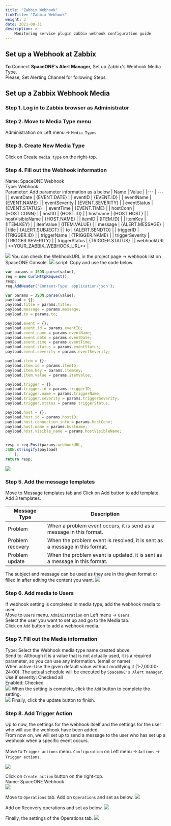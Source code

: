 ```yaml
---
title: "Zabbix Webhook"
linkTitle: "Zabbix Webhook"
weight: 3
date: 2021-08-31
description: >
    Monitoring service plugin zabbix webhook configuration guide
---
```


## Set up a Webhook at Zabbix
**To** Connect **SpaceONE's Alert Manager,** Set up Zabbix's Webhook Media Type.<br>
Please, Set Alerting Channel for following Steps

## Set up a Zabbix Webhook Media

### Step 1. Log in to Zabbix browser as Administrator 

### Step 2. Move to Media Type menu
Administration on Left menu -> `Media Types` 

### Step 3. Create New Media Type 
Click on Create `media type` on the right-top.

### Step 4. Fill out the Webhook information
Name: SpaceONE Webhook    
Type: Webhook  
Parameter: Add parameter information as a below
| Name | Value |
|---   | ---   |
| eventDate | {EVENT.DATE} |
| eventID | {EVENT.ID} |
| eventName | {EVENT.NAME} |
| eventSeverity | {EVENT.SEVERITY} |
| eventStatus | {EVENT.STATUS} |
| eventTime | {EVENT.TIME} |
| hostConn | {HOST.CONN} |
| hostID | {HOST.ID} |
| hostname | {HOST.HOST} |
| hostVisibleName | {HOST.NAME} |
| itemID | {ITEM.ID} |
| itemKey | {ITEM.KEY} |
| itemValue | {ITEM.VALUE} |
| message | {ALERT.MESSAGE} |
| title | {ALERT.SUBJECT} |
| to | {ALERT.SENDTO} |
| triggerID | {TRIGGER.ID} |
| triggerName | {TRIGGER.NAME} |
| triggerSeverity | {TRIGGER.SEVERITY} |
| triggerStatus | {TRIGGER.STATUS} |
| webhookURL | <<YOUR_ZABBIX_WEBHOOK_URL>> |

![](/docs/guides/alert_manager/webhook_settings/zabbix_webhook_img/zabbix_webhook_parameter.png)
You can check the WebhookURL in the project page -> webhook list on SpaceONE Console.
![](/docs/guides/alert_manager/webhook_settings/zabbix_webhook_img/zabbix_webhook_list_page.png)
script: Copy and use the code below.
~~~javascript
var params = JSON.parse(value),
req = new CurlHttpRequest(),
resp;
req.AddHeader('Content-Type: application/json');

var params = JSON.parse(value);
payload = {};
payload.title = params.title;
payload.message = params.message;
payload.to = params.to;

payload.event = {};
payload.event.id = params.eventID;
payload.event.name = params.eventName;
payload.event.date = params.eventDate;
payload.event.time = params.eventTime;
payload.event.status = params.eventStatus;
payload.event.severity = params.eventSeverity;

payload.item = {};
payload.item.id = params.itemID;
payload.item.key = params.itemKey;
payload.item.value = params.itemValue;

payload.trigger = {};
payload.trigger.id = params.triggerID;
payload.trigger.name = params.triggerName;
payload.trigger.severity = params.triggerSeverity;
payload.trigger.status = params.triggerStatus;

payload.host = {};
payload.host.id = params.hostID;
payload.host.connection_info = params.hostConn;
payload.host.name = params.hostname;
payload.host.visible_name = params.hostVisibleName;


resp = req.Post(params.webhookURL,
JSON.stringify(payload)
	);
return resp;
~~~

![](/docs/guides/alert_manager/webhook_settings/zabbix_webhook_img/zabbix_webhook_script.png)
### Step 5. Add the message templates
Move to Message templates tab and Click on Add button to add template.  
Add 3 templates.

| Message Type | Description |
|---   | ---   |
| Problem | When a problem event occurs, it is send as a message in this format. |
| Problem recovery | When the problem event is resolved, it is sent as a message in this format. |
| Problem update | When the problem event is updated, it is sent as a message in this format. |

The subject and message can be used as they are in the given format or filled in after editing the content you want.
![](/docs/guides/alert_manager/webhook_settings/zabbix_webhook_img/zabbix_message_template.png)

### Step 6. Add media to Users 
If webhook setting is completed in media type, add the webhook media to user.  
Move to `Users` menu. `Administration` on Left menu -> `Users`.  
Select the user you want to set up and go to the Media tab.  
Click on `Add` button to add a webhook media.

### Step 7. Fill out the Media information  
Type: Select the Webhook media type name created above.  
Send to: Although it is a value that is not actually used, it is a required parameter, so you can use any information. (email or name)    
When active: Use the given default value without modifying it (1-7,00:00-24:00). The actual schedule will be executed by `SpaceONE's Alert manager`.  
Use if severity: Checked all    
Enabled: Checked  
![](/docs/guides/alert_manager/webhook_settings/zabbix_webhook_img/zabbix_media_to_user.png)
When the setting is complete, click the `Add` button to complete the setting.  
![](/docs/guides/alert_manager/webhook_settings/zabbix_webhook_img/zabbix_media_to_user_2.png)
Finally, click the update button to finish.  

### Step 8. Add Trigger Action
Up to now, the settings for the webhook itself and the settings for the user who will use the webhook have been added.  
From now on, we will set up to send a message to the user who has set up a webhook when a specific event occurs.    
<br>
Move to `Trigger actions` menu. `Configuration` on Left menu -> `Actions` -> `Trigger actions`.  

![](/docs/guides/alert_manager/webhook_settings/zabbix_webhook_img/trigger_action_menu.png)
<br>

Click on `Create action` button on the right-top.  
Name: SpaceONE Webhook  
![](/docs/guides/alert_manager/webhook_settings/zabbix_webhook_img/create_trigger_action.png)
<br>

Move to `Operations` tab.
Add on `Operations` and set as below.
![](/docs/guides/alert_manager/webhook_settings/zabbix_webhook_img/add_trigger_action_operation.png)
<br>

Add on Recovery operations and set as below.
![](/docs/guides/alert_manager/webhook_settings/zabbix_webhook_img/add_trigger_action_recovery.png)
<br>

Finally, the settings of the Operations tab.
![](/docs/guides/alert_manager/webhook_settings/zabbix_webhook_img/trigger_action_operations.png)
<br>
